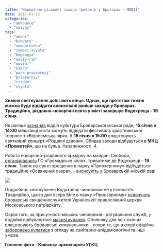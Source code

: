 ```yaml
---
title: "Новорічно-різдвяні заходи тривають у Броварах – ПОДІЇ"
date: 2017-01-12
categories: 
  - "announce"
  - "novyny"
tags: 
  - "anons"
  - "brovary"
  - "vodohreshha"
  - "zymovi-svyata"
  - "kupannya"
  - "noviy-rik"
  - "novini"
  - "ozero"
  - "park-pryozernyj"
  - "priozerniy"
  - "rizdvo"
  - "svyato"
---
```


**Зимові святкування добігають кінця. Однак, ще протягом тижня можна буде відвідати анонсовані раніше заходи у Броварах. Традиційно, різдвяно-новорічні свята у місті завершує Водохреща - 19 січня.**

Як раніше [зазначав](https://mpz.brovary.org/ofitsijni-zahody-rizdvyano-novorichnyh-svyat-u-brovarah-grafik/) відділ культури Броварської міської ради, **15 січня о 14:00** мешканці міста можуть відвідати фестиваль християнської творчості «Віфлеємська зірка. А **18 січня о 15:00** влаштовують святковий концерт «Різдвяні дзвони». Обидва заходи відбудуться в **МКЦ «Прометей»**, що на бульв. Незалежності, 4.

Робота новорічно-різдвяного ярмарку на майдані Свободи, [організованого](https://mpz.brovary.org/na-majdani-rozlyvayut-hrenovuhu-abo-chogo-tut-eks-regional-bogdan-kolodij/) ГО «Громадське коло», триватиме до Водохрещі – **19 січня.** Також на свято хрещення в парку «Приозерному» відбудеться традиційне «Освячення озера», - [анонсують](http://brovary-rada.gov.ua/calendar/?c=0&fd=19&fm=1) у Броварській міській раді.

[![](https://mpz.brovary.org/wp-content/uploads/2016/01/vodohreshha-13.jpg)](https://mpz.brovary.org/wp-content/uploads/2016/01/vodohreshha-13.jpg)

Подробиць святкування Водохрещі чиновники не уточнюють. Традиційно, цього дня озеро Біле в парку «Приозерному» [освячують](https://mpz.brovary.org/navishho-vlada-narazhaye-lyudey-na-nebezpeku/) броварські священнослужителі Української православної церкви Московського патріархату.

Окрім того, за присутності міських чиновників і рятувальних служб, у водоймі відбуваються [масові купання](https://mpz.brovary.org/yak-svyatkuvaly-vodohreshha-v-brovarah-fotoreportazh/). Ополонку для всіх охочих влаштовують броварські комунальники - попри те, що в озері офіційно [заборонено купатися](https://mpz.brovary.org/vodohreshha-2016-stan-ozera-na-pekarni-neprydatnyj-dlya-kupannya/) з огляду на санітарно-епідеміологічні та інші умови.

**Головне фото - Київська архиєпархія УГКЦ**
